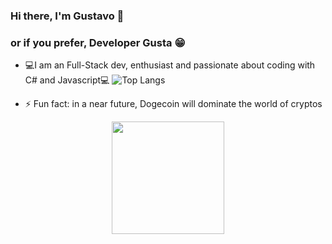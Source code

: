 ### Hi there, I'm Gustavo 👋
### or if you prefer, Developer Gusta 😁

- 💻I am an Full-Stack dev, enthusiast and passionate about coding with C# and Javascript💻
![Top Langs](https://github-readme-stats.vercel.app/api/top-langs/?username=developergusta&hide=TeX&layout=compact)


- ⚡ Fun fact: in a near future, Dogecoin will dominate the world of cryptos 
<p align="center">
  <img width="180" src="https://media0.giphy.com/media/1kkxWqT5nvLXupUTwK/200w.webp?cid=ecf05e47pn3vc8t94f931q4r0ouarkvjzn7a0kv3qk5xk74o&rid=200w.webp&ct=g">
</p>

<!--
**developergusta/developergusta** is a ✨ _special_ ✨ repository because its `README.md` (this file) appears on your GitHub profile.

Here are some ideas to get you started:

- 🔭 I’m currently working on ...
- 🌱 I’m currently learning ...
- 👯 I’m looking to collaborate on ...
- 🤔 I’m looking for help with ...
- 💬 Ask me about ...
- 📫 How to reach me: ...
- 😄 Pronouns: ...
- ⚡ Fun fact: ...
-->
